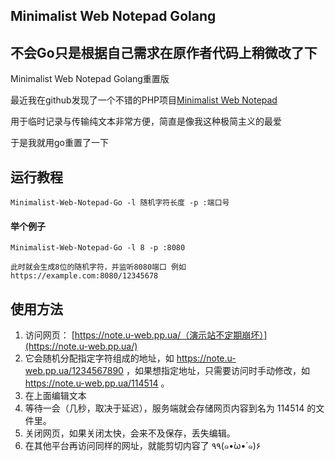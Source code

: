 ## Minimalist Web Notepad Golang

## 不会Go只是根据自己需求在原作者代码上稍微改了下

Minimalist Web Notepad Golang重置版 

最近我在github发现了一个不错的PHP项目[Minimalist Web Notepad](https://github.com/pereorga/minimalist-web-notepad)

用于临时记录与传输纯文本非常方便，简直是像我这种极简主义的最爱

于是我就用go重置了一下

## 运行教程
```
Minimalist-Web-Notepad-Go -l 随机字符长度 -p :端口号
```
#### 举个例子
```
Minimalist-Web-Notepad-Go -l 8 -p :8080

此时就会生成8位的随机字符，并监听8080端口 例如 https://example.com:8080/12345678 
```
## 使用方法

1. 访问网页： [https://note.u-web.pp.ua/（演示站不定期崩坏）](https://note.u-web.pp.ua/)
2. 它会随机分配指定字符组成的地址，如 https://note.u-web.pp.ua/1234567890 ，如果想指定地址，只需要访问时手动修改，如 https://note.u-web.pp.ua/114514 。
3. 在上面编辑文本
4. 等待一会（几秒，取决于延迟），服务端就会存储网页内容到名为 114514 的文件里。
5. 关闭网页，如果关闭太快，会来不及保存，丢失编辑。
6. 在其他平台再访问同样的网址，就能剪切内容了 ٩۹(๑•̀ω•́ ๑)۶
